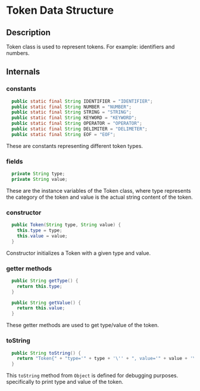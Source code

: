 # Token Data Structure

## Description
Token class is used to represent tokens. For example: identifiers and numbers.

## Internals

### constants
```Java
  public static final String IDENTIFIER = "IDENTIFIER";
  public static final String NUMBER = "NUMBER";
  public static final String STRING = "STRING";
  public static final String KEYWORD = "KEYWORD";
  public static final String OPERATOR = "OPERATOR";
  public static final String DELIMITER = "DELIMETER";
  public static final String EOF = "EOF";
```
These are constants representing different token types.

### fields
```Java
  private String type;
  private String value;
```
These are the instance variables of the Token class, where type represents the category of the token and value is the actual string content of the token.

### constructor
```Java
  public Token(String type, String value) {
    this.type = type;
    this.value = value;
  }
```
Constructor initializes a Token with a given type and value.

### getter methods
```Java
  public String getType() {
    return this.type;
  }

  public String getValue() {
    return this.value;
  }
```
These getter methods are used to get type/value of the token.

### toString
```Java
  public String toString() {
    return "Token{" + "type='" + type + '\'' + ", value='" + value + '\'' + '}';
  }
```
This `toString` method from `Object` is defined for debugging purposes. specifically to print type and value of the token.
